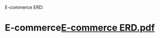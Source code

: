 E-commerce ERD:
# E-commerce[E-commerce ERD.pdf](https://github.com/Haber7/E-commerce/files/7615805/E-commerce.ERD.pdf)
